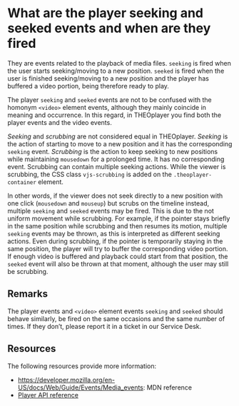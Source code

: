 # What are the player seeking and seeked events and when are they fired

They are events related to the playback of media files. `seeking` is fired when the user starts seeking/moving to a new position. `seeked` is fired when the user is finished seeking/moving to a new position and the player has buffered a video portion, being therefore ready to play.

The player `seeking` and `seeked` events are not to be confused with the homonym `<video>` element events, although they mainly coincide in meaning and occurrence. In this regard, in THEOplayer you find both the player events and the video events.

_Seeking_ and _scrubbing_ are not considered equal in THEOplayer. _Seeking_ is the action of starting to move to a new position and it has the corresponding `seeking` event. _Scrubbing_ is the action to keep seeking to new positions while maintaining `mousedown` for a prolonged time. It has no corresponding event. Scrubbing can contain multiple seeking actions. While the viewer is scrubbing, the CSS class `vjs-scrubbing` is added on the `.theoplayer-container` element.

In other words, if the viewer does not seek directly to a new position with one click (`mousedown` and `mouseup`) but scrubs on the timeline instead, multiple `seeking` and `seeked` events may be fired. This is due to the not uniform movement while scrubbing. For example, if the pointer stays briefly in the same position while scrubbing and then resumes its motion, multiple `seeking` events may be thrown, as this is interpreted as different seeking actions. Even during scrubbing, if the pointer is temporarily staying in the same position, the player will try to buffer the corresponding video portion. If enough video is buffered and playback could start from that position, the `seeked` event will also be thrown at that moment, although the user may still be scrubbing.

## Remarks

The player events and `<video>` element events `seeking` and `seeked` should behave similarly, be fired on the same occasions and the same number of times. If they don’t, please report it in a ticket in our Service Desk.

## Resources

The following resources provide more information:

- https://developer.mozilla.org/en-US/docs/Web/Guide/Events/Media_events: MDN reference
- [Player API reference](pathname:///theoplayer/v6/api-reference/web/classes/Player.html)
